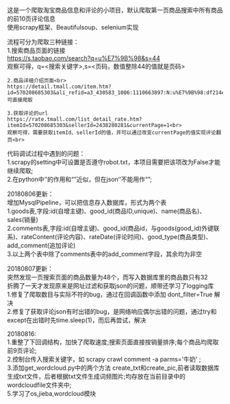 这是一个爬取淘宝商品信息和评论的小项目，默认爬取第一页商品搜索中所有商品的前10页评论信息<br>
使用scrapy框架、Beautifulsoup、selenium实现<br>

流程可分为爬取三种链接：<br>
    1.搜索商品页面的链接<br>
    https://s.taobao.com/search?q=u%E7%9B%98&s=44<br>
    观察可得，q=<搜索关键字>,s=<页码，数值整除44的值就是页码><br>

    2.商品详细介绍页面<br>
    https://detail.tmall.com/item.htm?id=570208685303&ali_refid=a3_430583_1006:1110663897:N:u%E7%9B%98:df214e090f93c9e8f2b15d9868847464&ali_trackid=1_df214e090f93c9e8f2b15d9868847464&spm=a230r.1.14.3&sku_properties=5919063:6536025
    可直接爬取

    3.获取评论的url
    https://rate.tmall.com/list_detail_rate.htm?itemId=570208685303&sellerId=2438280281&currentPage=1<br>
    观察可得，需要获取itemId、sellerId的值，并可以通过改变currentPage的值实现评论翻页<br>


代码调试过程中遇到的问题：<br>
    1.scrapy的setting中可设置是否遵守robot.txt，本项目需要把该项改为False才能继续爬取;<br>
    2.在python中‘’的作用和“”近似，但在json‘’不能用作“”;<br>


20180806更新：<br>
    增加MysqlPipeline，可以把信息存入数据库，形式为两个表<br>
        1.goods表,字段:id(自增主键)、good_id(商品ID,unique)、name(商品名)、sales(销量)<br>
        2.comments表,字段:id(自增主键)、good_id(商品id，与goods(good_id)外键联系)、rateContent(评论内容)、rateDate(评论时间)、good_type(商品类型)、add_comment(追加评论)<br>
        3.以上两个表中除了comments表中的add_comment字段，其余均为非空<br>

20180807更新：<br>
    突然发现一页搜索页面的商品数量为48个，而写入数据库里的商品数只有32<br>
    折腾了一天才发现原来是网址过滤和获取json的问题，顺带还学习了logging库<br>
        1.修复了爬取数目与实际不符的bug，通过在回调函数中添加 dont_filter=True 解决<br>
        2.修复了获取评论json有时出错的bug，是网络响应偶尔出错的问题，通过try和except在出错时先time.sleep(1)，而后再尝试，解决<br>

20180816:<br>
    1.重整了下回调结构，加快了爬取速度;搜索页面直接按销量排序;每个商品均爬取前9页评论;<br>
    2.控制台传入搜索关键字，如 scrapy crawl comment -a parms='牛奶'  ;<br>
    3.添加get_wordcloud.py中的两个方法 create_txt和create_pic,前者读取数据库生成txt文件，后者根据txt文件生成词频图片;均存放在当前目录中的wordcloudfile文件夹中;<br>
    5.学习了os,jieba,wordcloud模块
